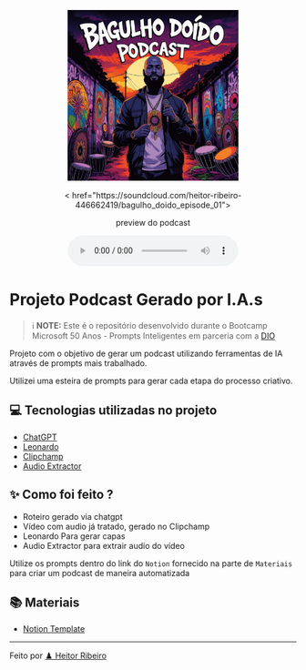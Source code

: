 <p align="center">
<img 
    src="./assets/BGLHDD_PODCAST.jpg"
    width="300"
/>
</p>

<p align="center">
<a>< href="https://soundcloud.com/heitor-ribeiro-446662419/bagulho_doido_episode_01">
</a>

</p>

<p align="center">
    preview do podcast
</p>

<div align="center">
    <audio src="output/podcast_editado.MP3" controls title="Podcast editado"></audio>
</div>

# Projeto Podcast Gerado por I.A.s


 > ℹ️ **NOTE:** Este é o repositório desenvolvido durante o Bootcamp Microsoft 50 Anos - Prompts Inteligentes em parceria com a [DIO](https://dio.me)

Projeto com o objetivo de gerar um podcast utilizando ferramentas de IA através de prompts mais trabalhado.

Utilizei uma esteira de prompts para gerar cada etapa do processo criativo.

## 💻 Tecnologias utilizadas no projeto

- [ChatGPT](https://chat.openai.com/) 
- [Leonardo](https://app.leonardo.ai/)
- [Clipchamp](https://app.clipchamp.com/)
- [Audio Extractor](https://audio-extractor.net/)

## ✨ Como foi feito ?

- Roteiro gerado via chatgpt
- Vídeo com audio já tratado, gerado no Clipchamp
- Leonardo Para gerar capas
- Audio Extractor para extrair audio do vídeo

Utilize os prompts dentro do link do `Notion` fornecido na parte de `Materiais` para criar um podcast de maneira automatizada

## 📚 Materiais

- [Notion Template](https://helpful-jump-17b.notion.site/PAS-Podcast-AI-Studio-210489e15d7a4a73b743bb159e45d06f?pvs=4)

---


Feito por [♟️ Heitor Ribeiro](https://github.com/riberorap)
